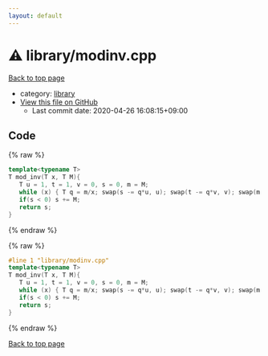 ```yaml
---
layout: default
---
```


<!-- mathjax config similar to math.stackexchange -->
<script type="text/javascript" async
  src="https://cdnjs.cloudflare.com/ajax/libs/mathjax/2.7.5/MathJax.js?config=TeX-MML-AM_CHTML">
</script>
<script type="text/x-mathjax-config">
  MathJax.Hub.Config({
    TeX: { equationNumbers: { autoNumber: "AMS" }},
    tex2jax: {
      inlineMath: [ ['$','$'] ],
      processEscapes: true
    },
    "HTML-CSS": { matchFontHeight: false },
    displayAlign: "left",
    displayIndent: "2em"
  });
</script>

<script type="text/javascript" src="https://cdnjs.cloudflare.com/ajax/libs/jquery/3.4.1/jquery.min.js"></script>
<script src="https://cdn.jsdelivr.net/npm/jquery-balloon-js@1.1.2/jquery.balloon.min.js" integrity="sha256-ZEYs9VrgAeNuPvs15E39OsyOJaIkXEEt10fzxJ20+2I=" crossorigin="anonymous"></script>
<script type="text/javascript" src="../../assets/js/copy-button.js"></script>
<link rel="stylesheet" href="../../assets/css/copy-button.css" />


# :warning: library/modinv.cpp

<a href="../../index.html">Back to top page</a>

* category: <a href="../../index.html#d521f765a49c72507257a2620612ee96">library</a>
* <a href="{{ site.github.repository_url }}/blob/master/library/modinv.cpp">View this file on GitHub</a>
    - Last commit date: 2020-04-26 16:08:15+09:00




## Code

<a id="unbundled"></a>
{% raw %}
```cpp
template<typename T>  
T mod_inv(T x, T M){  
   T u = 1, t = 1, v = 0, s = 0, m = M;  
   while (x) { T q = m/x; swap(s -= q*u, u); swap(t -= q*v, v); swap(m -= q*x, x); }  
   if(s < 0) s += M;  
   return s;  
}

```
{% endraw %}

<a id="bundled"></a>
{% raw %}
```cpp
#line 1 "library/modinv.cpp"
template<typename T>  
T mod_inv(T x, T M){  
   T u = 1, t = 1, v = 0, s = 0, m = M;  
   while (x) { T q = m/x; swap(s -= q*u, u); swap(t -= q*v, v); swap(m -= q*x, x); }  
   if(s < 0) s += M;  
   return s;  
}

```
{% endraw %}

<a href="../../index.html">Back to top page</a>

